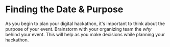 # Finding the Date & Purpose

As you begin to plan your digital hackathon, it's important to think about the purpose of your event. Brainstorm with your organizing team the _why_ behind your event. This will help as you make decisions while planning your hackathon. 



